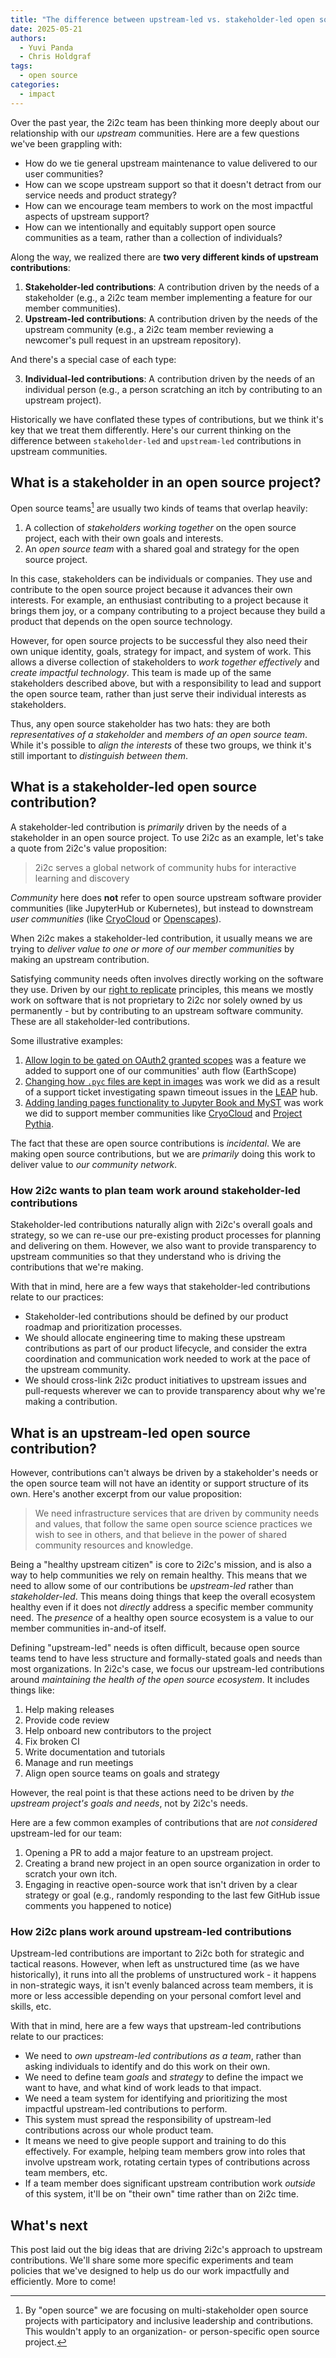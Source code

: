 ```yaml
---
title: "The difference between upstream-led vs. stakeholder-led open source contributions"
date: 2025-05-21
authors:
  - Yuvi Panda
  - Chris Holdgraf
tags:
  - open source
categories:
  - impact
---
```


Over the past year, the 2i2c team has been thinking more deeply about our relationship with our _upstream_ communities. Here are a few questions we've been grappling with:

- How do we tie general upstream maintenance to value delivered to our user communities?
- How can we scope upstream support so that it doesn't detract from our service needs and product strategy?
- How can we encourage team members to work on the most impactful aspects of upstream support?
- How can we intentionally and equitably support open source communities as a team, rather than a collection of individuals?

Along the way, we realized there are **two very different kinds of upstream contributions**:

1. **Stakeholder-led contributions**: A contribution driven by the needs of a stakeholder (e.g., a 2i2c team member implementing a feature for our member communities).
2. **Upstream-led contributions**: A contribution driven by the needs of the upstream community (e.g., a 2i2c team member reviewing a newcomer's pull request in an upstream repository).

And there's a special case of each type:

3. **Individual-led contributions**: A contribution driven by the needs of an individual person (e.g., a person scratching an itch by contributing to an upstream project).

Historically we have conflated these types of contributions, but we think it's key that we treat them differently. Here's our current thinking on the difference between `stakeholder-led` and `upstream-led` contributions in upstream communities.

## What is a stakeholder in an open source project?

Open source teams[^inclusive] are usually two kinds of teams that overlap heavily:

[^inclusive]: By "open source" we are focusing on multi-stakeholder open source projects with participatory and inclusive leadership and contributions. This wouldn't apply to an organization- or person-specific open source project.

1. A collection of _stakeholders working together_ on the open source project, each with their own goals and interests.
2. An _open source team_ with a shared goal and strategy for the open source project.

In this case, stakeholders can be individuals or companies. They use and contribute to the open source project because it advances their own interests. For example, an enthusiast contributing to a project because it brings them joy, or a company contributing to a project because they build a product that depends on the open source technology.

However, for open source projects to be successful they also need their own unique identity, goals, strategy for impact, and system of work. This allows a diverse collection of stakeholders to _work together effectively_ and _create impactful technology_. This team is made up of the same stakeholders described above, but with a responsibility to lead and support the open source team, rather than just serve their individual interests as stakeholders.

Thus, any open source stakeholder has two hats: they are both _representatives of a stakeholder_ and _members of an open source team_. While it's possible to _align the interests_ of these two groups, we think it's still important to _distinguish between them_.

## What is a stakeholder-led open source contribution?

A stakeholder-led contribution is _primarily_ driven by the needs of a stakeholder in an open source project. To use 2i2c as an example, let's take a quote from 2i2c's value proposition:

> 2i2c serves a global network of community hubs for interactive learning and discovery

*Community* here does **not** refer to open source upstream software provider communities (like JupyterHub or Kubernetes), but instead to downstream _user communities_ (like [CryoCloud](https://cryointhecloud.com/) or [Openscapes](https://openscapes.org)).

When 2i2c makes a stakeholder-led contribution, it usually means we are trying to _deliver value to one or more of our member communities_ by making an upstream contribution.

Satisfying community needs often involves directly working on the software they use. Driven by our [right to replicate](https://2i2c.org/right-to-replicate/) principles, this means we mostly work on software that is not proprietary to 2i2c nor solely owned by us permanently - but by contributing to an upstream software community. These are all stakeholder-led contributions.

Some illustrative examples:

1. [Allow login to be gated on OAuth2 granted scopes](https://github.com/jupyterhub/oauthenticator/pull/719) was a feature we added to support one of our communities' auth flow (EarthScope)
2. [Changing how `.pyc` files are kept in images](https://github.com/pangeo-data/pangeo-docker-images/pull/426) was work we did as a result of a support ticket investigating spawn timeout issues in the [LEAP](https://leap.columbia.edu/) hub.
3. [Adding landing pages functionality to Jupyter Book and MyST](https://github.com/jupyter-book/myst-theme/pull/531) was work we did to support member communities like [CryoCloud](https://cryointhecloud.org) and [Project Pythia](https://cookbooks.projectpythia.org/).

The fact that these are open source contributions is *incidental*. We are making open source contributions, but we are _primarily_ doing this work to deliver value to _our community network_. 

### How 2i2c wants to plan team work around stakeholder-led contributions

Stakeholder-led contributions naturally align with 2i2c's overall goals and strategy, so we can re-use our pre-existing product processes for planning and delivering on them. However, we also want to provide transparency to upstream communities so that they understand who is driving the contributions that we're making.

With that in mind, here are a few ways that stakeholder-led contributions relate to our practices:

- Stakeholder-led contributions should be defined by our product roadmap and prioritization processes.
- We should allocate engineering time to making these upstream contributions as part of our product lifecycle, and consider the extra coordination and communication work needed to work at the pace of the upstream community.
- We should cross-link 2i2c product initiatives to upstream issues and pull-requests wherever we can to provide transparency about why we're making a contribution.

## What is an upstream-led open source contribution?

However, contributions can't always be driven by a stakeholder's needs or the open source team will not have an identity or support structure of its own. Here's another excerpt from our value proposition:

> We need infrastructure services that are driven by community needs and values, that follow the same open source science practices we wish to see in others, and that believe in the power of shared community resources and knowledge.

Being a "healthy upstream citizen" is core to 2i2c's mission, and is also a way to help communities we rely on remain healthy. This means that we need to allow some of our contributions be _upstream-led_ rather than _stakeholder-led_. This means doing things that keep the overall ecosystem healthy even if it does not *directly* address a specific member community need. The *presence* of a healthy open source ecosystem is a value to our member communities in-and-of itself.

Defining "upstream-led" needs is often difficult, because open source teams tend to have less structure and formally-stated goals and needs than most organizations. In 2i2c's case, we focus our upstream-led contributions around *maintaining the health of the open source ecosystem*. It includes things like:

1. Help making releases
2. Provide code review
3. Help onboard new contributors to the project
4. Fix broken CI
5. Write documentation and tutorials
6. Manage and run meetings
7. Align open source teams on goals and strategy

However, the real point is that these actions need to be driven by _the upstream project's goals and needs_, not by 2i2c's needs.

Here are a few common examples of contributions that are _not considered_ upstream-led for our team:

1. Opening a PR to add a major feature to an upstream project.
2. Creating a brand new project in an open source organization in order to scratch your own itch.
3. Engaging in reactive open-source work that isn't driven by a clear strategy or goal (e.g., randomly responding to the last few GitHub issue comments you happened to notice)

### How 2i2c plans work around upstream-led contributions

Upstream-led contributions are important to 2i2c both for strategic and tactical reasons. However, when left as unstructured time (as we have historically), it runs into all the problems of unstructured work - it happens in non-strategic ways, it isn't evenly balanced across team members, it is more or less accessible depending on your personal comfort level and skills, etc.

With that in mind, here are a few ways that upstream-led contributions relate to our practices:

- We need to _own upstream-led contributions as a team_, rather than asking individuals to identify and do this work on their own.
- We need to define team _goals_ and _strategy_ to define the impact we want to have, and what kind of work leads to that impact.
- We need a team system for identifying and prioritizing the most impactful upstream-led contributions to perform.
- This system must spread the responsibility of upstream-led contributions across our whole product team.
- It means we need to give people support and training to do this effectively. For example, helping team members grow into roles that involve upstream work, rotating certain types of contributions across team members, etc.
- If a team member does significant upstream contribution work _outside_ of this system, it'll be on "their own" time rather than on 2i2c time.

## What's next

This post laid out the big ideas that are driving 2i2c's approach to upstream contributions. We'll share some more specific experiments and team policies that we've designed to help us do our work impactfully and efficiently. More to come!
